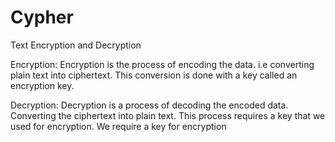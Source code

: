 # Cypher
Text Encryption and Decryption

Encryption:   Encryption is the process of encoding the data. i.e converting plain text into ciphertext. This conversion is done with a key called an encryption key.


Decryption:   Decryption is a process of decoding the encoded data. Converting the ciphertext into plain text. This process requires a key that we used for encryption.
We require a key for encryption
